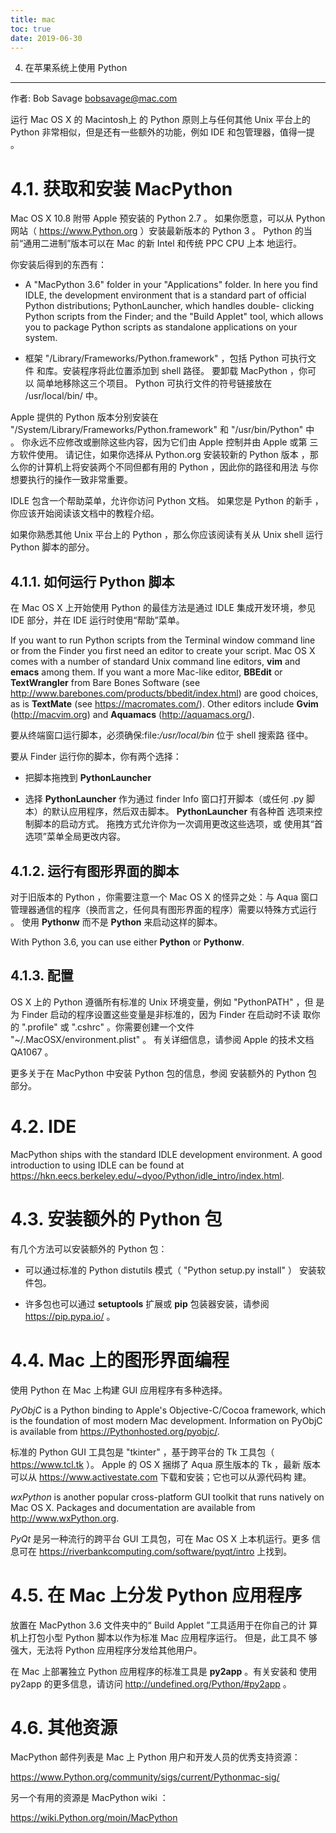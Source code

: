 ```yaml
---
title: mac
toc: true
date: 2019-06-30
---
```

4. 在苹果系统上使用 Python
**************************

作者:
   Bob Savage <bobsavage@mac.com>

运行 Mac OS X 的 Macintosh上 的 Python 原则上与任何其他 Unix 平台上的
Python 非常相似，但是还有一些额外的功能，例如 IDE 和包管理器，值得一提
。


4.1. 获取和安装 MacPython
=========================

Mac OS X 10.8 附带 Apple 预安装的 Python 2.7 。 如果你愿意，可以从
Python 网站（ https://www.Python.org ）安装最新版本的 Python 3 。
Python 的当前“通用二进制”版本可以在 Mac 的新 Intel 和传统 PPC CPU 上本
地运行。

你安装后得到的东西有：

* A "MacPython 3.6" folder in your "Applications" folder. In here
  you find IDLE, the development environment that is a standard part
  of official Python distributions; PythonLauncher, which handles
  double- clicking Python scripts from the Finder; and the "Build
  Applet" tool, which allows you to package Python scripts as
  standalone applications on your system.

* 框架 "/Library/Frameworks/Python.framework" ，包括 Python 可执行文
  件 和库。安装程序将此位置添加到 shell 路径。 要卸载 MacPython ，你可
  以 简单地移除这三个项目。 Python 可执行文件的符号链接放在
  /usr/local/bin/ 中。

Apple 提供的 Python 版本分别安装在
"/System/Library/Frameworks/Python.framework" 和 "/usr/bin/Python" 中
。 你永远不应修改或删除这些内容，因为它们由 Apple 控制并由 Apple 或第
三方软件使用。 请记住，如果你选择从 Python.org 安装较新的 Python 版本
，那么你的计算机上将安装两个不同但都有用的 Python ，因此你的路径和用法
与你想要执行的操作一致非常重要。

IDLE 包含一个帮助菜单，允许你访问 Python 文档。 如果您是 Python 的新手
，你应该开始阅读该文档中的教程介绍。

如果你熟悉其他 Unix 平台上的 Python ，那么你应该阅读有关从 Unix shell
运行 Python 脚本的部分。


4.1.1. 如何运行 Python 脚本
---------------------------

在 Mac OS X 上开始使用 Python 的最佳方法是通过 IDLE 集成开发环境，参见
IDE 部分，并在 IDE 运行时使用“帮助”菜单。

If you want to run Python scripts from the Terminal window command
line or from the Finder you first need an editor to create your
script. Mac OS X comes with a number of standard Unix command line
editors, **vim** and **emacs** among them. If you want a more Mac-like
editor, **BBEdit** or **TextWrangler** from Bare Bones Software (see
http://www.barebones.com/products/bbedit/index.html) are good choices,
as is **TextMate** (see https://macromates.com/). Other editors
include **Gvim** (http://macvim.org) and **Aquamacs**
(http://aquamacs.org/).

要从终端窗口运行脚本，必须确保:file:*/usr/local/bin* 位于 shell 搜索路
径中。

要从 Finder 运行你的脚本，你有两个选择：

* 把脚本拖拽到 **PythonLauncher**

* 选择 **PythonLauncher** 作为通过 finder Info 窗口打开脚本（或任何
  .py 脚本）的默认应用程序，然后双击脚本。 **PythonLauncher** 有各种首
  选项来控制脚本的启动方式。 拖拽方式允许你为一次调用更改这些选项，或
  使用其“首选项”菜单全局更改内容。


4.1.2. 运行有图形界面的脚本
---------------------------

对于旧版本的 Python ，你需要注意一个 Mac OS X 的怪异之处：与 Aqua 窗口
管理器通信的程序（换而言之，任何具有图形界面的程序）需要以特殊方式运行
。 使用 **Pythonw** 而不是 **Python** 来启动这样的脚本。

With Python 3.6, you can use either **Python** or **Pythonw**.


4.1.3. 配置
-----------

OS X 上的 Python 遵循所有标准的 Unix 环境变量，例如 "PythonPATH" ，但
是为 Finder 启动的程序设置这些变量是非标准的，因为 Finder 在启动时不读
取你的 ".profile" 或 ".cshrc" 。你需要创建一个文件
"~/.MacOSX/environment.plist" 。 有关详细信息，请参阅 Apple 的技术文档
QA1067 。

更多关于在 MacPython 中安装 Python 包的信息，参阅 安装额外的 Python 包
部分。


4.2. IDE
========

MacPython ships with the standard IDLE development environment. A good
introduction to using IDLE can be found at
https://hkn.eecs.berkeley.edu/~dyoo/Python/idle_intro/index.html.


4.3. 安装额外的 Python 包
=========================

有几个方法可以安装额外的 Python 包：

* 可以通过标准的 Python distutils 模式（ "Python setup.py install"
  ） 安装软件包。

* 许多包也可以通过 **setuptools** 扩展或 **pip** 包装器安装，请参阅
  https://pip.pypa.io/ 。


4.4. Mac 上的图形界面编程
=========================

使用 Python 在 Mac 上构建 GUI 应用程序有多种选择。

*PyObjC* is a Python binding to Apple's Objective-C/Cocoa framework,
which is the foundation of most modern Mac development. Information on
PyObjC is available from https://Pythonhosted.org/pyobjc/.

标准的 Python GUI 工具包是 "tkinter" ，基于跨平台的 Tk 工具包（
https://www.tcl.tk ）。 Apple 的 OS X 捆绑了 Aqua 原生版本的 Tk ，最新
版本可以从 https://www.activestate.com 下载和安装；它也可以从源代码构
建。

*wxPython* is another popular cross-platform GUI toolkit that runs
natively on Mac OS X. Packages and documentation are available from
http://www.wxPython.org.

*PyQt* 是另一种流行的跨平台 GUI 工具包，可在 Mac OS X 上本机运行。更多
信息可在 https://riverbankcomputing.com/software/pyqt/intro 上找到。


4.5. 在 Mac 上分发 Python 应用程序
==================================

放置在 MacPython 3.6 文件夹中的“ Build Applet ”工具适用于在你自己的计
算机上打包小型 Python 脚本以作为标准 Mac 应用程序运行。 但是，此工具不
够强大，无法将 Python 应用程序分发给其他用户。

在 Mac 上部署独立 Python 应用程序的标准工具是 **py2app** 。有关安装和
使用 py2app 的更多信息，请访问 http://undefined.org/Python/#py2app 。


4.6. 其他资源
=============

MacPython 邮件列表是 Mac 上 Python 用户和开发人员的优秀支持资源：

https://www.Python.org/community/sigs/current/Pythonmac-sig/

另一个有用的资源是 MacPython wiki ：

https://wiki.Python.org/moin/MacPython
